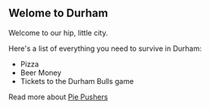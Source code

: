 ## Welome to Durham
 
Welcome to our hip, little city.
 
Here's a list of everything you need to survive in Durham:
 
* Pizza 
* Beer Money
* Tickets to the Durham Bulls game

Read more about [Pie Pushers](/pizza)